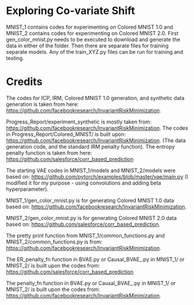 # Exploring Co-variate Shift

MNIST_1 contains codes for experimenting on Colored MNIST 1.0 and MNIST_2 contains codes for experimenting on Colored MNIST 2.0. First gen_color_mnist.py needs to be executed to download and generate the data in either of the folder. Then there are separate files for training separate models. Any of the train_XYZ.py files can be run for training and testing. 

# Credits

The codes for ICP, IRM, Colored MNIST 1.0 generation, and synthetic data generation is taken from here: 
https://github.com/facebookresearch/InvariantRiskMinimization.

Progress_Report/experiment_synthetic is mostly taken from: https://github.com/facebookresearch/InvariantRiskMinimization.
The codes in Progress_Report/Colored_MNIST/ is built upon: https://github.com/facebookresearch/InvariantRiskMinimization.
(The data generation code, and the standard IRM penalty function). The entropy penalty function is taken from here:
https://github.com/salesforce/corr_based_prediction

The starting VAE codes in MNIST_1/models and MNIST_2/models were based on: https://github.com/pytorch/examples/blob/master/vae/main.py (I modified it for my purpose - using convolutions and adding beta hyperparameter).

MNIST_1/gen_color_mnist.py is for generating Colored MNIST 1.0 data based on: https://github.com/facebookresearch/InvariantRiskMinimization.

MNIST_2/gen_color_mnist.py is for generating Colored MNIST 2.0 data based on: https://github.com/salesforce/corr_based_prediction.

The pretty print function from MNIST_1/common_functions.py and MNIST_2/common_functions.py is from: https://github.com/facebookresearch/InvariantRiskMinimization.

The ER_penalty_fn function in BVAE.py or Causal_BVAE_.py in MNIST_1/ or MNIST_2/ is built upon the codes from: https://github.com/salesforce/corr_based_prediction

The penalty_fn function in BVAE.py or Causal_BVAE_.py in MNIST_1/ or MNIST_2/ is built upon the codes from: https://github.com/facebookresearch/InvariantRiskMinimization.
